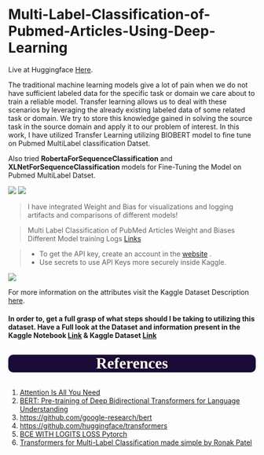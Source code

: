 # Multi-Label-Classification-of-Pubmed-Articles-Using-Deep-Learning

Live at Huggingface [Here](https://huggingface.co/spaces/owaiskha9654/Multi-Label-Classification-of-Pubmed-Articles). 


The traditional machine learning models give a lot of pain when we do not have sufficient labeled data for the specific task or domain we care about to train a reliable model.  Transfer learning allows us to deal with these scenarios by leveraging the already existing labeled data of some related task or domain. We try to store this knowledge gained in solving the source task in the source domain and apply it to our problem of interest.  In this work, I have utilized Transfer Learning utilizing BIOBERT model to fine tune on Pubmed MultiLabel classification Datset.  

Also tried **RobertaForSequenceClassification** and **XLNetForSequenceClassification** models for Fine-Tuning the Model on Pubmed MultiLabel Datset.


<img src="https://gitlab.com/Owaiskhan9654/Multi-Label-Classification-of-Pubmed-Articles/-/raw/main/images/presentation_gif.gif">


<img src="https://camo.githubusercontent.com/dd842f7b0be57140e68b2ab9cb007992acd131c48284eaf6b1aca758bfea358b/68747470733a2f2f692e696d6775722e636f6d2f52557469567a482e706e67">

> I have integrated Weight and Bias for visualizations and logging artifacts and comparisons of different models!

> Multi Label Classification of PubMed Articles Weight and Biases Different Model training Logs [Links](https://wandb.ai/owaiskhan9515/Multi%20Label%20Classification%20of%20PubMed%20Articles%20(Paper%20Night%20Presentation))






> - To get the API key, create an account in the [website](https://wandb.ai/site) .
> - Use secrets to use API Keys more securely inside Kaggle. 

<img src="https://gitlab.com/Owaiskhan9654/Gene-Sequence-Primer/-/raw/main/BioAsq.JPG">

For more information on the attributes visit the Kaggle Dataset Description [here](https://www.kaggle.com/datasets/owaiskhan9654/pubmed-multilabel-text-classification).


#### In order to, get a full grasp of what steps should I be taking to utilizing this dataset. Have a Full look at the Dataset and information present in the Kaggle Notebook  [Link](https://www.kaggle.com/code/owaiskhan9654/multi-label-classification-of-pubmed-articles) & Kaggle Dataset [Link](https://www.kaggle.com/datasets/owaiskhan9654/pubmed-multilabel-text-classification)


## <p style="background-color:#1a0a36;font-family:newtimeroman;color:#FFF9ED;font-size:150%;text-align:center;border-radius:10px 10px;"> References</p>
1. [Attention Is All You Need](https://arxiv.org/abs/1706.03762)
2. [BERT: Pre-training of Deep Bidirectional Transformers for Language Understanding](https://arxiv.org/abs/1810.04805)
2. https://github.com/google-research/bert
3. https://github.com/huggingface/transformers
4. [BCE WITH LOGITS LOSS Pytorch](https://pytorch.org/docs/stable/generated/torch.nn.BCEWithLogitsLoss.html#torch.nn.BCEWithLogitsLoss)
5. [Transformers for Multi-Label Classification made simple by 
Ronak Patel](https://towardsdatascience.com/transformers-for-multilabel-classification-71a1a0daf5e1)



